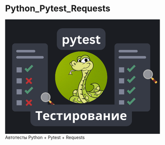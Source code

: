 # Python_Pytest_Requests
![Header](https://github.com/DenisKomarov-QA/Python_Pytest_Requests/blob/main/assets/2024-01-18_21-45-16.png)
Автотесты Python + Pytest + Requests
